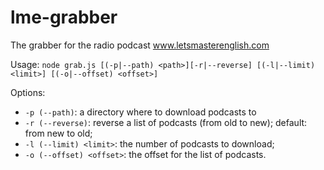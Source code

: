 # lme-grabber
The grabber for the radio podcast www.letsmasterenglish.com

Usage: `node grab.js [(-p|--path) <path>][-r|--reverse] [(-l|--limit) <limit>] [(-o|--offset) <offset>]`

Options:
  * `-p (--path)`: a directory where to download podcasts to
  * `-r (--reverse)`: reverse a list of podcasts (from old to new); default: from new to old;
  * `-l (--limit) <limit>`: the number of podcasts to download;
  * `-o (--offset) <offset>`: the offset for the list of podcasts.
